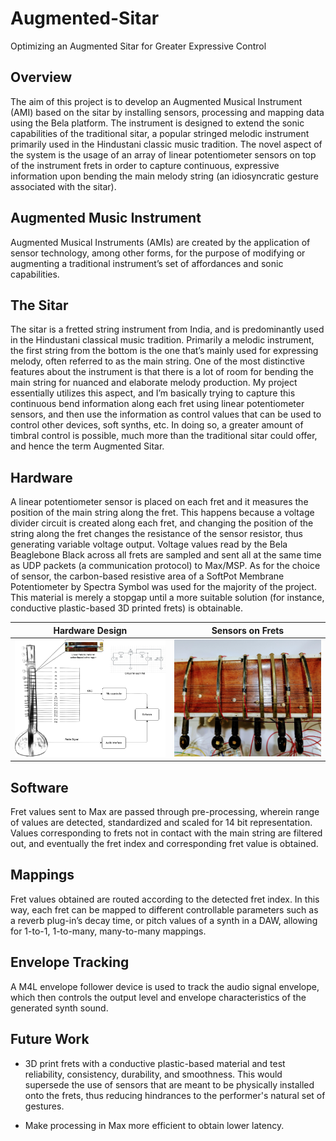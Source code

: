 # Augmented-Sitar
Optimizing an Augmented Sitar for Greater Expressive Control

## Overview
The aim of this project is to develop an Augmented Musical Instrument (AMI) based on the sitar by installing sensors, processing and mapping data using the Bela platform. The instrument is designed to extend the sonic capabilities of the traditional sitar, a popular stringed melodic instrument primarily used in the Hindustani classic music tradition. The novel aspect of the system is the usage of an array of linear potentiometer sensors on top of the instrument frets in order to capture continuous, expressive information upon bending the main melody string (an idiosyncratic gesture associated with the sitar).

## Augmented Music Instrument
Augmented Musical Instruments (AMIs) are created by the application of sensor technology, among other forms, for the purpose of modifying or augmenting a traditional instrument’s set of affordances and sonic capabilities.

## The Sitar
The sitar is a fretted string instrument from India, and is predominantly used in the Hindustani classical music tradition. Primarily a melodic instrument, the first string from the bottom is the one that’s mainly used for expressing melody, often referred to as the main string. One of the most distinctive features about the instrument is that there is a lot of room for bending the main string for nuanced and elaborate melody production. My project essentially utilizes this aspect, and I’m basically trying to capture this continuous bend information along each fret using linear potentiometer sensors, and then use the information as control values that can be used to control other devices, soft synths, etc. In doing so, a greater amount of timbral control is possible, much more than the traditional sitar could offer, and hence the term Augmented Sitar. 

## Hardware
A linear potentiometer sensor is placed on each fret and it measures the position of the main string along the fret. This happens because a voltage divider circuit is created along each fret, and changing the position of the string along the fret changes the resistance of the sensor resistor, thus generating variable voltage output. Voltage values read by the Bela Beaglebone Black across all frets are sampled and sent all at the same time as UDP packets (a communication protocol) to Max/MSP. As for the choice of sensor, the carbon-based resistive area of a SoftPot Membrane Potentiometer by Spectra Symbol was used for the majority of the project. This material is merely a stopgap until a more suitable solution (for instance, conductive plastic-based 3D printed frets) is obtainable.


  Hardware Design                        |  Sensors on Frets
:---------------------------------------:|:---------------------------------------:
 <img src="Images/AugSitar_Hardware.png" width=450>| <img src="Images/Sensors on frets.jpg" width=450> 



## Software
Fret values sent to Max are passed through pre-processing, wherein range of values are detected, standardized and scaled for 14 bit representation. Values corresponding to frets not in contact with the main string are filtered out, and eventually the fret index and corresponding fret value is obtained. 

## Mappings
Fret values obtained are routed according to the detected fret index. In this way, each fret can be mapped to different controllable parameters such as a reverb plug-in’s decay time, or pitch values of a synth in a DAW, allowing for 1-to-1, 1-to-many, many-to-many mappings.

## Envelope Tracking
A M4L envelope follower device is used to track the audio signal envelope, which then controls the output level and envelope characteristics of the generated synth sound.

## Future Work
- 3D print frets with a conductive plastic-based material and test reliability, consistency, durability, and smoothness. This would supersede the use of sensors that are meant to be physically installed onto the frets, thus reducing hindrances to the performer's natural set of gestures.

- Make processing in Max more efficient to obtain lower latency.

